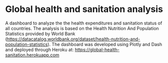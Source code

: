 # Global health and sanitation analysis
A dashboard to analyze the the health expenditures and sanitation status of all countries. The analysis is based on the Health Nutrition And Population Statistics provided by World Bank (https://datacatalog.worldbank.org/dataset/health-nutrition-and-population-statistics). 
The dashboard was developed using Plotly and Dash and deployed through Heroku at:
https://global-health-sanitation.herokuapp.com


